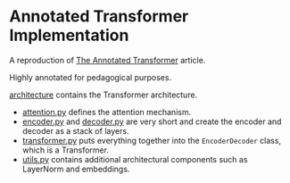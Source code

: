 # Annotated Transformer Implementation


A reproduction of [The Annotated Transformer](https://nlp.seas.harvard.edu/annotated-transformer/) article.

Highly annotated for pedagogical purposes.

[architecture](./transformer) contains the Transformer architecture.
- [attention.py](./transformer/attention.py) defines the attention mechanism.
- [encoder.py](./transformer/encoder.py) and [decoder.py](./transformer/decoder.py) are very short and create the encoder and decoder as a stack of layers.
- [transformer.py](./transformer/transformer.py) puts everything together into the `EncoderDecoder` class, which is a Transformer.
- [utils.py](./transformer/utils.py) contains additional architectural components such as LayerNorm and embeddings.


